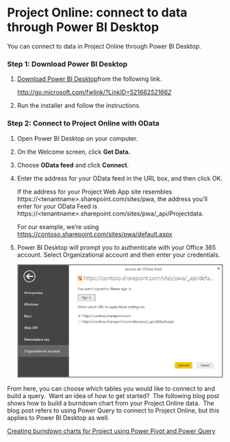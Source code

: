 ﻿<properties
   pageTitle="Project Online: connect to data through Power BI Desktop"
   description="Project Online: connect to data through Power BI Desktop"
   services="powerbi"
   documentationCenter=""
   authors="davidiseminger"
   manager="mblythe"
   editor=""
   tags=""/>

<tags
   ms.service="powerbi"
   ms.devlang="NA"
   ms.topic="article"
   ms.tgt_pltfrm="NA"
   ms.workload="powerbi"
   ms.date="12/08/2015"
   ms.author="davidi"/>

# Project Online: connect to data through Power BI Desktop

You can connect to data in Project Online through Power BI Desktop.

### Step 1: Download Power BI Desktop

1.  [Download Power BI Desktop](http://go.microsoft.com/fwlink/?LinkID=521662)from the following link.

    <http://go.microsoft.com/fwlink/?LinkID=521662>*[521662](http://go.microsoft.com/fwlink/?LinkID=521662)*

2.  Run the installer and follow the instructions.

### Step 2: Connect to Project Online with OData

1.  Open Power BI Desktop on your computer.

2.  On the Welcome screen, click **﻿Get Data.**﻿

3.  Choose **﻿OData feed**﻿ and click **﻿Connect**﻿.

4.  ﻿Enter the address for your OData feed in the URL box, and then click OK.

    If the address for your Project Web App site resembles https://\<tenantname\>.sharepoint.com/sites/pwa, the address you’ll enter for your OData Feed is https://\<tenantname\>.sharepoint.com/sites/pwa/\_api/Projectdata.

    For our example, we’re using https://contoso.sharepoint.com/sites/pwa/default.aspx

5.  Power BI Desktop will prompt you to authenticate with your Office 365 account. Select Organizational account and then enter your credentials.

    ![](media/powerbi-desktop-project-online-connect-to-data/image.png)

From here, you can choose which tables you would like to connect to and build a query.  Want an idea of how to get started?  The following blog post shows how to build a burndown chart from your Project Online data.  The blog post refers to using Power Query to connect to Project Online, but this applies to Power BI Desktop as well.

[Creating burndown charts for Project using Power Pivot and Power Query](http://blogs.office.com/2014/03/24/creating-burndown-charts-for-project-using-power-pivot-and-power-query/)
